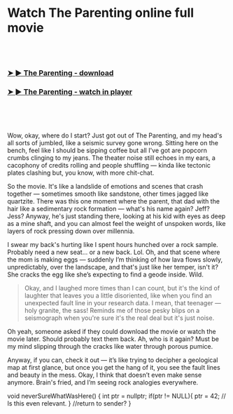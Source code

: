 <h1>Watch The Parenting online full movie</h1>


<br><br>

<h3><a href="https://Alexs-premamimex1987.github.io/wzojusnlul/">➤ ► The Parenting - download</a></h3> 
<h3><a href="https://Alexs-premamimex1987.github.io/wzojusnlul/">➤ ► The Parenting - watch in player</a></h3>


<br><br><br>


Wow, okay, where do I start? Just got out of The Parenting, and my head's all sorts of jumbled, like a seismic survey gone wrong. Sitting here on the bench, feel like I should be sipping coffee but all I've got are popcorn crumbs clinging to my jeans. The theater noise still echoes in my ears, a cacophony of credits rolling and people shuffling — kinda like tectonic plates clashing but, you know, with more chit-chat.

So the movie. It's like a landslide of emotions and scenes that crash together — sometimes smooth like sandstone, other times jagged like quartzite. There was this one moment where the parent, that dad with the hair like a sedimentary rock formation — what's his name again? Jeff? Jess? Anyway, he's just standing there, looking at his kid with eyes as deep as a mine shaft, and you can almost feel the weight of unspoken words, like layers of rock pressing down over millennia.

I swear my back's hurting like I spent hours hunched over a rock sample. Probably need a new seat... or a new back. Lol. Oh, and that scene where the mom is making eggs — suddenly I’m thinking of how lava flows slowly, unpredictably, over the landscape, and that's just like her temper, isn't it? She cracks the egg like she’s expecting to find a geode inside. Wild.

> Okay, and I laughed more times than I can count, but it's the kind of laughter that leaves you a little disoriented, like when you find an unexpected fault line in your research data. I mean, that teenager — holy granite, the sass! Reminds me of those pesky blips on a seismograph when you're sure it's the real deal but it's just noise.

Oh yeah, someone asked if they could download the movie or watch the movie later. Should probably text them back. Ah, who is it again? Must be my mind slipping through the cracks like water through porous pumice. 

Anyway, if you can, check it out — it’s like trying to decipher a geological map at first glance, but once you get the hang of it, you see the fault lines and beauty in the mess. Okay, I think that doesn’t even make sense anymore. Brain's fried, and I’m seeing rock analogies everywhere.

void neverSureWhatWasHere() {
   int ptr = nullptr;
   if(ptr != NULL){
      ptr = 42; // Is this even relevant. 
   }
   //return to sender?
}
